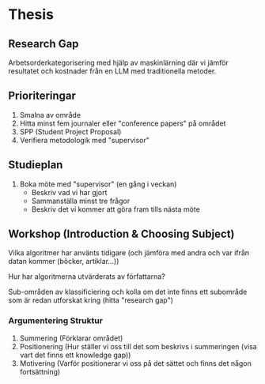 # Thesis

## Research Gap

Arbetsorderkategorisering med hjälp av maskinlärning där vi jämför resultatet och kostnader från en LLM med traditionella metoder.

## Prioriteringar

1. Smalna av område
2. Hitta minst fem journaler eller "conference papers" på området
3. SPP (Student Project Proposal)
4. Verifiera metodologik med "supervisor"

## Studieplan

1. Boka möte med "supervisor" (en gång i veckan)
   - Beskriv vad vi har gjort
   - Sammanställa minst tre frågor
   - Beskriv det vi kommer att göra fram tills nästa möte

## Workshop (Introduction & Choosing Subject)

Vilka algoritmer har använts tidigare
(och jämföra med andra och var ifrån datan kommer (böcker, artiklar...))

Hur har algoritmerna utvärderats av författarna?

Sub-områden av klassificiering och kolla om det inte finns ett subområde
som är redan utforskat kring (hitta "research gap")

### Argumentering Struktur

1. Summering (Förklarar området)
2. Positionering (Hur ställer vi oss till det som beskrivs i summeringen (visa vart det finns ett knowledge gap))
3. Motivering (Varför positionerar vi oss på det sättet och finns det någon fortsättning)
